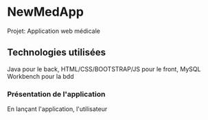 # NewMedApp

Projet: Application web médicale 

## Technologies utilisées

Java pour le back,  HTML/CSS/BOOTSTRAP/JS pour le front, MySQL Workbench pour la bdd

### Présentation de l'application 

En lançant l'application, l'utilisateur 
